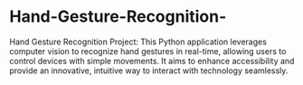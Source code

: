 # Hand-Gesture-Recognition-
Hand Gesture Recognition Project: This Python application leverages computer vision to recognize hand gestures in real-time, allowing users to control devices with simple movements. It aims to enhance accessibility and provide an innovative, intuitive way to interact with technology seamlessly.
